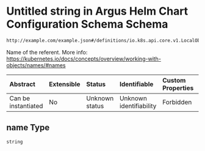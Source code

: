 # Untitled string in Argus Helm Chart Configuration Schema Schema

```txt
http://example.com/example.json#/definitions/io.k8s.api.core.v1.LocalObjectReference/properties/name
```

Name of the referent. More info: <https://kubernetes.io/docs/concepts/overview/working-with-objects/names/#names>

| Abstract            | Extensible | Status         | Identifiable            | Custom Properties | Additional Properties | Access Restrictions | Defined In                                                        |
| :------------------ | :--------- | :------------- | :---------------------- | :---------------- | :-------------------- | :------------------ | :---------------------------------------------------------------- |
| Can be instantiated | No         | Unknown status | Unknown identifiability | Forbidden         | Allowed               | none                | [values.schema.json\*](values.schema.json "open original schema") |

## name Type

`string`
